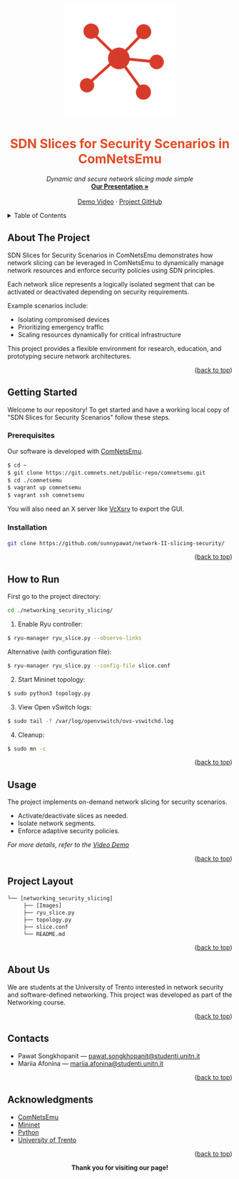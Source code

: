 
<a name="readme-top"></a>

<!-- PROJECT LOGO -->
<p align="center">
  <a href="https://github.com/sunnypawat/network-II-slicing-security/">
    <img src="images/logos_and_icons/icon.png" alt="Logo" width="250" height="250">
  </a>
</p>

<h1 align="center" style="color:#E34C26">SDN Slices for Security Scenarios in ComNetsEmu</h1>

<p align="center">
  <em>Dynamic and secure network slicing made simple</em>
    <br />
  <a href="https://docs.google.com/presentation/d/1a5Nu0xaqI02GTYYub3PESSVfszO_r_Mgpqkt9nufSZo/edit?slide=id.g304dfe70e09_0_40#slide=id.g304dfe70e09_0_40"><strong>Our Presentation »</strong></a>
  <br />
  <br />
  <a href="https://youtu.be/uhIPjDqtWho">Demo Video</a>
  ·
  <a href="https://github.com/sunnypawat/network-II-slicing-security/">Project GitHub</a>
</p>

<!-- TABLE OF CONTENTS -->
<details>
  <summary>Table of Contents</summary>
  <ol>
    <li><a href="#about-the-project">About The Project</a></li>
    <li><a href="#built-with">Built With</a></li>
    <li><a href="#getting-started">Getting Started</a>
      <ul>
        <li><a href="#prerequisites">Prerequisites</a></li>
        <li><a href="#installation">Installation</a></li>
      </ul>
    </li>
    <li><a href="#how-to-run">How to Run</a></li>
    <li><a href="#usage">Usage</a></li>
    <li><a href="#project-layout">Project Layout</a></li>
    <li><a href="#about-us">About Us</a></li>
    <li><a href="#contacts">Contacts</a></li>
    <li><a href="#acknowledgments">Acknowledgments</a></li>
  </ol>
</details>

<!-- ABOUT THE PROJECT -->
## About The Project

SDN Slices for Security Scenarios in ComNetsEmu demonstrates how network slicing can be leveraged in ComNetsEmu to dynamically manage network resources and enforce security policies using SDN principles.

Each network slice represents a logically isolated segment that can be activated or deactivated depending on security requirements.

Example scenarios include:
- Isolating compromised devices
- Prioritizing emergency traffic
- Scaling resources dynamically for critical infrastructure

This project provides a flexible environment for research, education, and prototyping secure network architectures.

<p align="right">(<a href="#readme-top">back to top</a>)</p>

<!-- GETTING STARTED -->
## Getting Started

Welcome to our repository! To get started and have a working local copy of "SDN Slices for Security Scenarios" follow these steps.

### Prerequisites

Our software is developed with [ComNetsEmu](https://www.granelli-lab.org/researches/relevant-projects/comnetsemu-labs).

```bash
$ cd ~
$ git clone https://git.comnets.net/public-repo/comnetsemu.git
$ cd ./comnetsemu
$ vagrant up comnetsemu
$ vagrant ssh comnetsemu
```

You will also need an X server like [VcXsrv](https://sourceforge.net/projects/vcxsrv/) to export the GUI.

### Installation

```bash
git clone https://github.com/sunnypawat/network-II-slicing-security/
```

<p align="right">(<a href="#readme-top">back to top</a>)</p>

<!-- HOW TO RUN -->
## How to Run

First go to the project directory:

```bash
cd ./networking_security_slicing/
```

1. Enable Ryu controller:

```bash
$ ryu-manager ryu_slice.py --observe-links
```

Alternative (with configuration file):

```bash
$ ryu-manager ryu_slice.py --config-file slice.conf
```

2. Start Mininet topology:

```bash
$ sudo python3 topology.py
```

3. View Open vSwitch logs:

```bash
$ sudo tail -f /var/log/openvswitch/ovs-vswitchd.log
```

4. Cleanup:

```bash
$ sudo mn -c
```

<p align="right">(<a href="#readme-top">back to top</a>)</p>

<!-- USAGE EXAMPLES -->
## Usage

The project implements on-demand network slicing for security scenarios.

- Activate/deactivate slices as needed.
- Isolate network segments.
- Enforce adaptive security policies.

_For more details, refer to the [Video Demo](https://youtu.be/uhIPjDqtWho)_

<p align="right">(<a href="#readme-top">back to top</a>)</p>

<!-- PROJECT LAYOUT -->
## Project Layout

```
└── [networking_security_slicing]
     ├── [Images]
     ├── ryu_slice.py
     ├── topology.py
     ├── slice.conf
     └── README.md
```

<p align="right">(<a href="#readme-top">back to top</a>)</p>

<!-- ABOUT US -->
## About Us

We are students at the University of Trento interested in network security and software-defined networking. This project was developed as part of the Networking course.

<p align="right">(<a href="#readme-top">back to top</a>)</p>

<!-- CONTACT -->
## Contacts

- Pawat Songkhopanit — pawat.songkhopanit@studenti.unitn.it
- Mariia Afonina — mariia.afonina@studenti.unitn.it

<p align="right">(<a href="#readme-top">back to top</a>)</p>

<!-- ACKNOWLEDGMENTS -->
## Acknowledgments

* [ComNetsEmu](https://git.comnets.net/public-repo/comnetsemu)
* [Mininet](http://mininet.org/)
* [Python](https://www.python.org/)
* [University of Trento](https://www.unitn.it/en)

<p align="right">(<a href="#readme-top">back to top</a>)</p>

<p align="center"><b>Thank you for visiting our page!</b></p>

<!-- LINKS -->
[Python-logo]: https://img.shields.io/badge/-Python-F9DC3E.svg?logo=python&style=flat
[Python-url]: https://www.python.org/
[VSC-logo]: https://img.shields.io/badge/-Visual%20Studio%20Code-007ACC.svg?logo=visual-studio-code&style=flat
[VSC-url]: https://code.visualstudio.com/
[Mininet-logo]: images/logos_and_icons/mininet.png
[Mininet-url]: http://mininet.org/
[Comnetsemu-logo]: images/logos_and_icons/comnetsemu.png
[Comnetsemu-url]: https://www.granelli-lab.org/researches/relevant-projects/comnetsemu-labs
[GUI]: images/GUI.png
